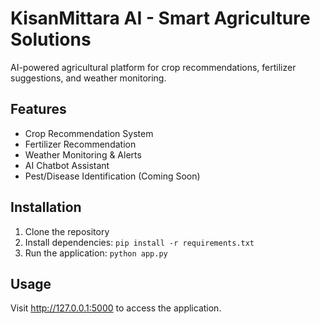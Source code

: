 
# KisanMittara AI - Smart Agriculture Solutions

AI-powered agricultural platform for crop recommendations, fertilizer suggestions, and weather monitoring.

## Features
- Crop Recommendation System
- Fertilizer Recommendation
- Weather Monitoring & Alerts
- AI Chatbot Assistant
- Pest/Disease Identification (Coming Soon)

## Installation
1. Clone the repository
2. Install dependencies: `pip install -r requirements.txt`
3. Run the application: `python app.py`

## Usage
Visit http://127.0.0.1:5000 to access the application.
